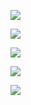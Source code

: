 

![](https://github-profile-summary-cards.vercel.app/api/cards/profile-details?username=mkneeds&theme=solarized_dark)

![](https://github-profile-summary-cards.vercel.app/api/cards/most-commit-language?username=mkneeds&theme=solarized_dark)

![](https://github-profile-summary-cards.vercel.app/api/cards/repos-per-language?username=mkneeds&theme=solarized_dark)

![](https://github-profile-summary-cards.vercel.app/api/cards/stats?username=mkneeds&theme=solarized_dark)

![](https://github-profile-summary-cards.vercel.app/api/cards/productive-time?username=mkneedst&theme=solarized_dark)

